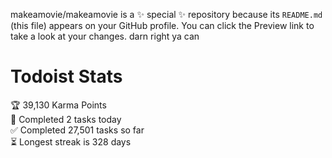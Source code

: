 makeamovie/makeamovie is a ✨ special ✨ repository because its `README.md` (this file) appears on your GitHub profile.
You can click the Preview link to take a look at your changes. darn right ya can

# Todoist Stats

<!-- TODO-IST:START -->
🏆  39,130 Karma Points           
🌸  Completed 2 tasks today           
✅  Completed 27,501 tasks so far           
⏳  Longest streak is 328 days
<!-- TODO-IST:END -->